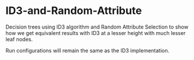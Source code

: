 # ID3-and-Random-Attribute

Decision trees using ID3 algorithm and Random Attribute Selection to show how we get equivalent results with ID3 at a lesser height with much lesser leaf nodes.

Run configurations will remain the same as the ID3 implementation.